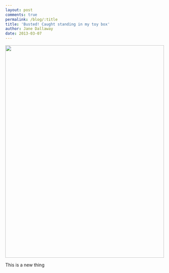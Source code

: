 ```yaml
---
layout: post
comments: true
permalink: /blog/:title
title: 'Busted! Caught standing in my toy box'
author: Jane Dallaway
date: 2013-03-07
---
```


<div><a href="http://static.skitters.dallaway.com/FIphoto.JPG"><img width="500" src="http://static.skitters.dallaway.com/FIphoto.JPG.500.JPG" height="670"></a></div>


  
This is a new thing
    
